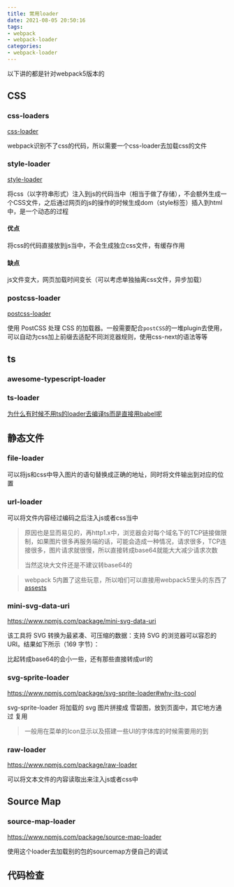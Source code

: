 ```yaml
---
title: 常用loader
date: 2021-08-05 20:50:16
tags:
- webpack
- webpack-loader
categories:
- webpack-loader
---
```


以下讲的都是针对webpack5版本的



## CSS

### css-loaders

[css-loader](https://github.com/webpack-contrib/css-loader)

webpack识别不了css的代码，所以需要一个css-loader去加载css的文件



### style-loader

[style-loader](https://www.npmjs.com/package/style-loader)

将css（以字符串形式）注入到js的代码当中（相当于做了存储），不会额外生成一个CSS文件，之后通过网页的js的操作的时候生成dom（style标签）插入到html中，是一个动态的过程

#### 优点

将css的代码直接放到js当中，不会生成独立css文件，有缓存作用

#### 缺点

js文件变大，网页加载时间变长（可以考虑单独抽离css文件，异步加载）



### postcss-loader

[postcss-loader](https://www.npmjs.com/package/postcss-loader)

使用 PostCSS 处理 CSS 的加载器。一般需要配合`postCSS`的一堆plugin去使用，可以自动为css加上前缀去适配不同浏览器规则，使用css-next的语法等等



## ts

### awesome-typescript-loader

### ts-loader

[为什么有时候不用ts的loader去编译ts而是直接用babel呢](https://zhuanlan.zhihu.com/p/376867546)





## 静态文件

### file-loader

可以将js和css中导入图片的语句替换成正确的地址，同时将文件输出到对应的位置

### url-loader

可以将文件内容经过编码之后注入js或者css当中

> 原因也是显而易见的，再http1.x中，浏览器会对每个域名下的TCP链接做限制，如果图片很多再服务端的话，可能会造成一种情况，请求很多，TCP连接很多，图片请求就很慢，所以直接转成base64就能大大减少请求次数
>
> 当然这块大文件还是不建议转base64的

> webpack 5内置了这些玩意，所以咱们可以直接用webpack5里头的东西了 [assests](https://webpack.docschina.org/guides/asset-modules/)



### mini-svg-data-uri

https://www.npmjs.com/package/mini-svg-data-uri

该工具将 SVG 转换为最紧凑、可压缩的数据：支持 SVG 的浏览器可以容忍的 URI。结果如下所示（169 字节）：

比起转成base64的会小一些，还有那些直接转成url的



###  svg-sprite-loader

https://www.npmjs.com/package/svg-sprite-loader#why-its-cool

svg-sprite-loader 将加载的 svg 图片拼接成 雪碧图，放到页面中，其它地方通过 <use> 复用

> 一般用在菜单的Icon显示以及搭建一些UI的字体库的时候需要用的到



###  raw-loader

https://www.npmjs.com/package/raw-loader

可以将文本文件的内容读取出来注入js或者css中



## Source Map

### source-map-loader

https://www.npmjs.com/package/source-map-loader

使用这个loader去加载别的包的sourcemap方便自己的调试



## 代码检查

